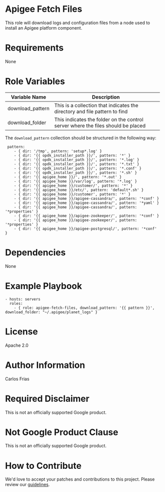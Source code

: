 # Apigee Fetch Files

This role will download logs and configuration files from a node used to install an Apigee platform component.

# Requirements

None

# Role Variables

| Variable Name | Description |
| --- | --- |
| download_pattern | This is a collection that indicates the directory and file pattern to find |
| download_folder | This indicates the folder on the control server where the files should be placed | 

The `download_pattern` collection should be structured in the following way: 

     pattern:
        - { dir: '/tmp', pattern: 'setup*.log' }
        - { dir: '{{ opdk_installer_path }}/', pattern: '*' }
        - { dir: '{{ opdk_installer_path }}/', pattern: '*.log' }
        - { dir: '{{ opdk_installer_path }}/', pattern: '*.txt' }
        - { dir: '{{ opdk_installer_path }}/', pattern: '*.conf' }
        - { dir: '{{ opdk_installer_path }}/', pattern: '*.sh' }
        - { dir: '{{ apigee_home }}/', pattern: '*.out' }
        - { dir: '{{ apigee_home }}/var/log', pattern: '*.log' }
        - { dir: '{{ apigee_home }}/customer/', pattern: '*' }
        - { dir: '{{ apigee_home }}/etc/', pattern: 'default*.sh' }
        - { dir: '{{ apigee_home }}/customer', pattern: '*' }
        - { dir: '{{ apigee_home }}/apigee-cassandra/', pattern: '*conf' }
        - { dir: '{{ apigee_home }}/apigee-cassandra/', pattern: '*yaml' }
        - { dir: '{{ apigee_home }}/apigee-cassandra/', pattern: '*properties' }
        - { dir: '{{ apigee_home }}/apigee-zookeeper/', pattern: '*conf' }
        - { dir: '{{ apigee_home }}/apigee-zookeeper/', pattern: '*properties' }
        - { dir: '{{ apigee_home }}/apigee-postgresql/', pattern: '*conf' }

# Dependencies

None

# Example Playbook

    - hosts: servers
      roles: 
        - { role: apigee-fetch-files, download_pattern: '{{ pattern }}', download_folder: "~/.apigee/planet_logs" }

# License

Apache 2.0

# Author Information

Carlos Frias


# Required Disclaimer

This is not an officially supported Google product.
<!-- BEGIN Google Required Disclaimer -->

# Not Google Product Clause

This is not an officially supported Google product.
<!-- END Google Required Disclaimer -->
<!-- BEGIN Google How To Contribute -->
# How to Contribute

We'd love to accept your patches and contributions to this project. Please review our [guidelines](CONTRIBUTING.md).
<!-- END Google How To Contribute -->
